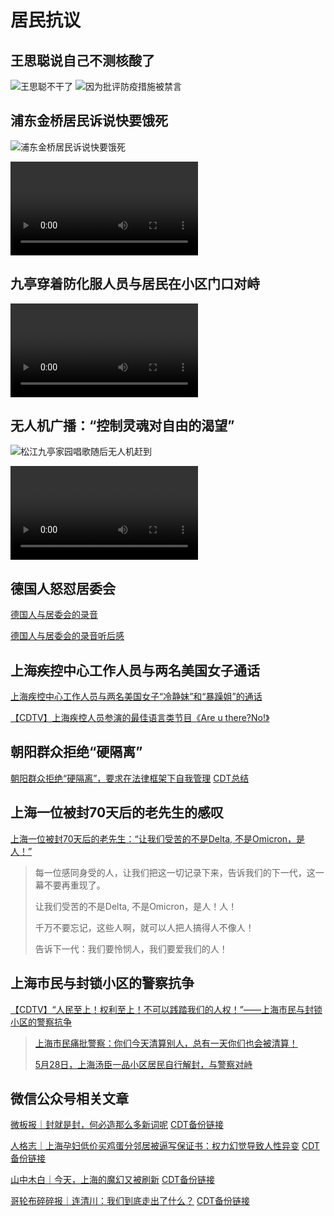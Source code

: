 # 居民抗议

## 王思聪说自己不测核酸了

![王思聪不干了](王思聪不干了.JPG)
![因为批评防疫措施被禁言](思聪被禁言.JPG)

## 浦东金桥居民诉说快要饿死

![浦东金桥居民诉说快要饿死](浦东金桥居民诉说快要饿死.PNG)

<video src="浦东金桥再不解决真的要饿死了.mp4"></video>

## 九亭穿着防化服人员与居民在小区门口对峙

<video src="九亭.mp4"></video>

## 无人机广播：“控制灵魂对自由的渴望”

![松江九亭家园唱歌随后无人机赶到](松江九亭家园唱歌随后无人机赶到.PNG)

<video src="无人机.控制灵魂对自由的渴望.mp4"></video>

## 德国人怒怼居委会

[德国人与居委会的录音](德国人与居委会的录音.mp4)

[德国人与居委会的录音听后感](德国人与居委会的录音听后感.md)

## 上海疾控中心工作人员与两名美国女子通话

[上海疾控中心工作人员与两名美国女子“冷静妹”和“暴躁姐”的通话](https://www.youtube.com/watch?v=mJyQD43wkoM)

[【CDTV】上海疾控人员参演的最佳语言类节目《Are u there?No!》](https://chinadigitaltimes.net/chinese/681182.html)

## 朝阳群众拒绝“硬隔离”

[朝阳群众拒绝“硬隔离”，要求在法律框架下自我管理](https://www.youtube.com/watch?v=Mvdl8KLFqII) [CDT总结](https://chinadigitaltimes.net/chinese/681254.html)

## 上海一位被封70天后的老先生的感叹

[上海一位被封70天后的老先生：“让我们受苦的不是Delta, 不是Omicron，是人！”](https://www.youtube.com/watch?v=Ak0DrWPxYTg)

>每一位感同身受的人，让我们把这一切记录下来，告诉我们的下一代，这一幕不要再重现了。
>
>让我们受苦的不是Delta, 不是Omicron，是人！人！
>
> 千万不要忘记，这些人啊，就可以人把人搞得人不像人！
>
> 告诉下一代：我们要怜悯人，我们要爱我们的人！

## 上海市民与封锁小区的警察抗争

[【CDTV】“人民至上！权利至上！不可以践踏我们的人权！”——上海市民与封锁小区的警察抗争](https://chinadigitaltimes.net/chinese/682332.html)

>[上海市民痛批警察：你们今天清算别人，总有一天你们也会被清算！](https://www.youtube.com/watch?v=WA7FlJQ7y4k)
>
>[5月28日，上海汤臣一品小区居民自行解封，与警察对峙](https://www.youtube.com/watch?v=3WRuJJkw4oI)

## 微信公众号相关文章

[微板报｜封就是封，何必造那么多新词呢](https://mp.weixin.qq.com/s/gmcDqYOxJfeXvASg4Q6jzA) [CDT备份链接](https://chinadigitaltimes.net/chinese/679789.html)

[人格志｜上海孕妇低价买鸡蛋分邻居被逼写保证书：权力幻觉导致人性异变](https://mp.weixin.qq.com/s/tg53xSinCoyrGTlmMVg59w) [CDT备份链接](https://chinadigitaltimes.net/chinese/681092.html)

[山中木白｜今天，上海的魔幻又被刷新](https://mp.weixin.qq.com/s/e21T_ShuB2uktYjXvU-FtQ) [CDT备份链接](https://chinadigitaltimes.net/chinese/680952.html)

[哥轮布碎碎报｜连清川：我们到底走出了什么？](https://mp.weixin.qq.com/s/g9ENuLmqqRwrtN7o1lF83w) [CDT备份链接](https://chinadigitaltimes.net/chinese/682452.html)

